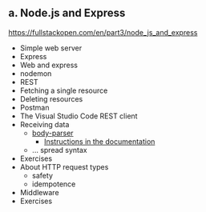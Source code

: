 ## a. Node.js and Express
https://fullstackopen.com/en/part3/node_js_and_express

- Simple web server
- Express
- Web and express
- nodemon
- REST
- Fetching a single resource
- Deleting resources
- Postman
- The Visual Studio Code REST client
- Receiving data
  - [body-parser](https://github.com/expressjs/body-parser)
    - [Instructions in the documentation](https://github.com/Huachao/vscode-restclient/blob/master/README.md#usage)
  - ... spread syntax
- Exercises
- About HTTP request types
  - safety
  - idempotence
- Middleware
- Exercises
